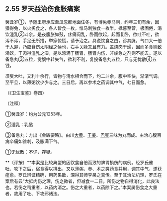 ## 2.55 罗天益治伤食胀痛案

癸丑岁①，予随王府承应至瓜忽都地面住冬，有博兔赤马刺，约年三旬有余，因猎得兔，以火炙食之，各人皆食一枚，惟马刺独食一枚半。抵暮至营，极困倦，渴饮湩乳②斗余。是夜腹胀如鼓，疼痛闷乱，卧而欲起，起而复卧，欲吐不吐，欲泻不泻，手足无所措，举家惊慌，请予治之。具说饮食之由，诊其脉，气口大一倍于[人迎](https://www.gmzyjc.com/read/zjs/zjs3.1.1-3-0.1.3.3.9.md)，乃应食伤太阴经之候也，右手关脉又且有力。盖烧肉干燥，因而多食则致渴饮，干肉得湩乳之湿，是以滂满于肠胃，肠胃内伤，非峻急之剂则不能去。遂以备急丸③五粒，觉腹中转失气，欲利不利，复投备急丸五粒，只与无忧散④五钱，

须叟大吐，又利十余行，皆物与清水相合而下，约二斗余，腹中空快，渐渐气调。至平旦，以薄粥饮少少与之。三日后，再以参术之药调其中气，七日而愈。

（《卫生宝鉴》卷四）

〔注释〕

①癸丑岁：约为公元1253年。

②湩乳：乳酪

③备急丸：方出《金匮要略》。由川[大黄](https://www.gmzyjc.com/read/bc/bc02-0.1.1.0.0.md)、[干姜](https://www.gmzyjc.com/read/bc/bc07-0.4.0.0.0.md)、[巴豆](https://www.gmzyjc.com/read/bc/bc02-0.3.5.0.0.md)三味为丸而成。主治心腹百病卒痛如锥刺，及胀满下气。

①无忧散：不详，存疑。

**〔评按〕**本案是比较典型的因饮食自倍而致的脾胃损伤的病例。经罗氏催吐、攻下之后，宿食得以排出，又以薄粥、参、术之类药食并用，调其中气，遂获痊愈。罗氏辨证精确，用药果敢，深得其师李杲之真传。至于其治法机理，罗氏在案后有云“大抵内伤之理，伤之微者，但减食一二日，所伤之物自得消化，此良法也。若伤之稍重者，以药内消之。伤之大重者，以药除下之。”本案属伤食之大重者，故用了吐、下攻邪诸法。

